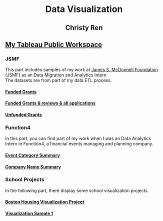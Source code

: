 

<div align="center">
<h1>Data Visualization<br>
<h2>Christy Ren
</div>

## [My Tableau Public Workspace]
[My Tableau Public Workspace]: https://public.tableau.com/profile/mengyuan.ren#!/

### JSMF
This part includes samples of my work at [James S. McDonnell Foundation] (JSMF) as an Data Migration and Analytics Intern<br>
The datasets are from part of my data ETL process. <br>

[James S. McDonnell Foundation]: https://www.jsmf.org/

#### [Funded Grants]
[Funded Grants]: https://public.tableau.com/shared/4XR2FB2YW?:display_count=y&:origin=viz_share_link

#### [Funded Grants & reviews & all applications]
[Funded Grants & reviews & all applications]: https://public.tableau.com/profile/mengyuan.ren#!/vizhome/JSMF_newgrantdbreviews/JSMF?publish=yes

#### [Unfunded Grants]
[Unfunded Grants]: https://public.tableau.com/profile/mengyuan.ren#!/vizhome/JSMF-AnalyticsVisualization/Story1?publish=yes

### Function4
In this part, you can find part of my work when I was an Data Analytics Intern in Function4, a financial events managing and planning company.

#### [Event Category Summary]
[Event Category Summary]: https://public.tableau.com/profile/mengyuan.ren#!/vizhome/Function4_11_02_CategoriesVisualization/Story?publish=yes

#### [Company Name Summary]
[Company Name Summary]: https://public.tableau.com/profile/mengyuan.ren#!/vizhome/11_24_CompanyNameSummary/All

### School Projects
In the following part, there display some school visualization projects.

#### [Boston Housing Visualization Project]
[Boston Housing Visualization Project]: https://public.tableau.com/profile/mengyuan.ren#!/vizhome/BostonHousingVisualizationProject/Story?publish=yes


#### [Visualization Sample 1]
[Visualization Sample 1]: https://public.tableau.com/profile/mengyuan.ren#!/vizhome/VisualizationChartSummary/VisualizationSummary





